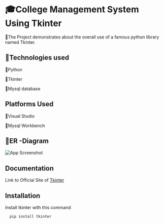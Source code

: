 
# 🎓College Management System Using Tkinter

📌The Project demonstrates about the overall use of a famous python library named Tkinter.

## 📝Technologies used

🔸Python

🔸Tkinter

🔸Mysql database

## Platforms Used

🔸Visual Studio

🔸Mysql Workbench

## 📐ER -Diagram

![App Screenshot](er_dia.png)

## Documentation

Link to Official Site of [Tkinter](https://docs.python.org/3/library/tkinter.html)

## Installation

Install tkinter with this command

```bash
  pip install tkinter
```
